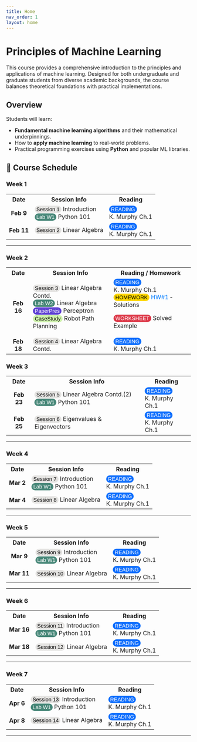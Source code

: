 ```yaml
---
title: Home
nav_order: 1
layout: home
---
```


# Principles of Machine Learning
This course provides a comprehensive introduction to the principles and applications of machine learning. Designed for both undergraduate and graduate students from diverse academic backgrounds, the course balances theoretical foundations with practical implementations.

## Overview
Students will learn:
- **Fundamental machine learning algorithms** and their mathematical underpinnings.
- How to **apply machine learning** to real-world problems.
- Practical programming exercises using **Python** and popular ML libraries.


## 📅 Course Schedule

<style>
.badge {
  display: inline-block;
  background-color: #0d6efd; /* Bootstrap primary blue */
  color: white;
  padding: 2px 5px;
  border-radius: 10px;
  font-size: 90%;
  /*font-weight: bold;*/
  font-family: sans-serif;
}
 .schedule-table a {
  color: #007bff;
  text-decoration: none;
}
</style>

### Week 1

<table>
  <tr>
    <th>Date</th>
    <th>Session Info</th>
    <th>Reading</th>
  </tr>
  <tr>
    <td style="text-align:center;"><strong>Feb 9</strong></td>
    <td><span class="badge" style="background-color:#E5E4E2; color:black;">Session 1</span> Introduction <br> <span class="badge" style="background-color:#478778; color:white;">Lab W1</span> Python 101</td>
    <td><span class="badge">READING</span><br> K. Murphy Ch.1</td>
  </tr>
  <tr>
    <td style="text-align:center;"><strong>Feb 11</strong></td>
    <td><span class="badge" style="background-color:#E5E4E2; color:black;">Session 2</span> Linear Algebra</td>
    <td><span class="badge">READING</span><br> K. Murphy Ch.1</td>
  </tr>
</table>

---

### Week 2

<table>
  <tr>
    <th>Date</th>
    <th>Session Info</th>
    <th>Reading / Homework</th>
  </tr>
  <tr>
    <td style="text-align:center;"><strong>Feb 16</strong></td>
    <td>
      <span class="badge" style="background-color:#E5E4E2; color:black;">Session 3</span> Linear Algebra Contd. <br>
      <span class="badge" style="background-color:#478778; color:white;">Lab W2</span> Linear Algebra <br>
      <span class="badge" style="background-color:#5D3FD3; color:white;">PaperPres</span> <a href="PP&CS/Perceptron.pdf" style="color:#007bfft; text-decoration:none;" target="_blank">
    Perceptron
  </a> <br>
      <span class="badge" style="background-color:#cef2ac; color:black;">CaseStudy</span> Robot Path Planning
    </td>
<td>
  <span class="badge">READING</span><br>
  K. Murphy Ch.1 <br>

  <span class="badge" style="background-color:gold; color:black;">
    HOMEWORK
  </span>
    <a href="HW/HW1.rar" style="color:#007bff; text-decoration:none;" target="_blank">HW#1</a>
  &dash;
  <a href="HW/Machine_Learning_HW1_solutions.pdf" style="color:#007bfft; text-decoration:none;" target="_blank">
    Solutions
  </a><br>

  <span class="badge" style="background-color:#dc3545;">WORKSHEET</span>
  <a href="SP/Machine_Learning_SP1.pdf" style="color:#007bfft; text-decoration:none;" target="_blank">
    Solved Example
  </a>
</td>

  </tr>
  <tr>
    <td style="text-align:center;"><strong>Feb 18</strong></td>
    <td><span class="badge" style="background-color:#E5E4E2; color:black;">Session 4</span> Linear Algebra Contd.</td>
    <td><span class="badge">READING</span><br> K. Murphy Ch.1</td>
  </tr>
</table>

### Week 3

<table>
  <tr>
    <th>Date</th>
    <th>Session Info</th>
    <th>Reading</th>
  </tr>
  <tr>
    <td style="text-align:center;"><strong>Feb 23</strong></td>
    <td><span class="badge" style="background-color:#E5E4E2; color:black;">Session 5</span> <a href="slides/Machine_Learning_Week3_1.pdf" style="color:#007bfft; text-decoration:none;" target="_blank">
    Linear Algebra Contd.(2)
  </a> <br> <span class="badge" style="background-color:#478778; color:white;">Lab W1</span> Python 101</td>
    <td><span class="badge">READING</span><br> K. Murphy Ch.1</td>
  </tr>
  <tr>
    <td style="text-align:center;"><strong>Feb 25</strong></td>
    <td><span class="badge" style="background-color:#E5E4E2; color:black;">Session 6</span> <a href="slides/Machine_Learning_Week3_2.pdf" style="color:#007bfft; text-decoration:none;" target="_blank">
    Eigenvalues & Eigenvectors
  </a></td>
    <td><span class="badge">READING</span><br> K. Murphy Ch.1</td>
  </tr>
</table>

---

### Week 4

<table>
  <tr>
    <th>Date</th>
    <th>Session Info</th>
    <th>Reading</th>
  </tr>
  <tr>
    <td style="text-align:center;"><strong>Mar 2</strong></td>
    <td><span class="badge" style="background-color:#E5E4E2; color:black;">Session 7</span> Introduction <br> <span class="badge" style="background-color:#478778; color:white;">Lab W1</span> Python 101</td>
    <td><span class="badge">READING</span><br> K. Murphy Ch.1</td>
  </tr>
  <tr>
    <td style="text-align:center;"><strong>Mar 4</strong></td>
    <td><span class="badge" style="background-color:#E5E4E2; color:black;">Session 8</span> Linear Algebra</td>
    <td><span class="badge">READING</span><br> K. Murphy Ch.1</td>
  </tr>
</table>

---

### Week 5

<table>
  <tr>
    <th>Date</th>
    <th>Session Info</th>
    <th>Reading</th>
  </tr>
  <tr>
    <td style="text-align:center;"><strong>Mar 9</strong></td>
    <td><span class="badge" style="background-color:#E5E4E2; color:black;">Session 9</span> Introduction <br> <span class="badge" style="background-color:#478778; color:white;">Lab W1</span> Python 101</td>
    <td><span class="badge">READING</span><br> K. Murphy Ch.1</td>
  </tr>
  <tr>
    <td style="text-align:center;"><strong>Mar 11</strong></td>
    <td><span class="badge" style="background-color:#E5E4E2; color:black;">Session 10</span> Linear Algebra</td>
    <td><span class="badge">READING</span><br> K. Murphy Ch.1</td>
  </tr>
</table>

---

### Week 6

<table>
  <tr>
    <th>Date</th>
    <th>Session Info</th>
    <th>Reading</th>
  </tr>
  <tr>
    <td style="text-align:center;"><strong>Mar 16</strong></td>
    <td><span class="badge" style="background-color:#E5E4E2; color:black;">Session 11</span> Introduction <br> <span class="badge" style="background-color:#478778; color:white;">Lab W1</span> Python 101</td>
    <td><span class="badge">READING</span><br> K. Murphy Ch.1</td>
  </tr>
  <tr>
    <td style="text-align:center;"><strong>Mar 18</strong></td>
    <td><span class="badge" style="background-color:#E5E4E2; color:black;">Session 12</span> Linear Algebra</td>
    <td><span class="badge">READING</span><br> K. Murphy Ch.1</td>
  </tr>
</table>

---

### Week 7

<table>
  <tr>
    <th>Date</th>
    <th>Session Info</th>
    <th>Reading</th>
  </tr>
  <tr>
    <td style="text-align:center;"><strong>Apr 6</strong></td>
    <td><span class="badge" style="background-color:#E5E4E2; color:black;">Session 13</span> Introduction <br> <span class="badge" style="background-color:#478778; color:white;">Lab W1</span> Python 101</td>
    <td><span class="badge">READING</span><br> K. Murphy Ch.1</td>
  </tr>
  <tr>
    <td style="text-align:center;"><strong>Apr 8</strong></td>
    <td><span class="badge" style="background-color:#E5E4E2; color:black;">Session 14</span> Linear Algebra</td>
    <td><span class="badge">READING</span><br> K. Murphy Ch.1</td>
  </tr>
</table>

---
